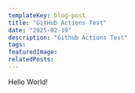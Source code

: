 ```yaml
---
templateKey: blog-post
title: "GitHub Actions Test"
date: "2025-02-19"
description: "Github Actions Test"
tags:
featuredImage:
relatedPosts:
---
```


Hello World!
